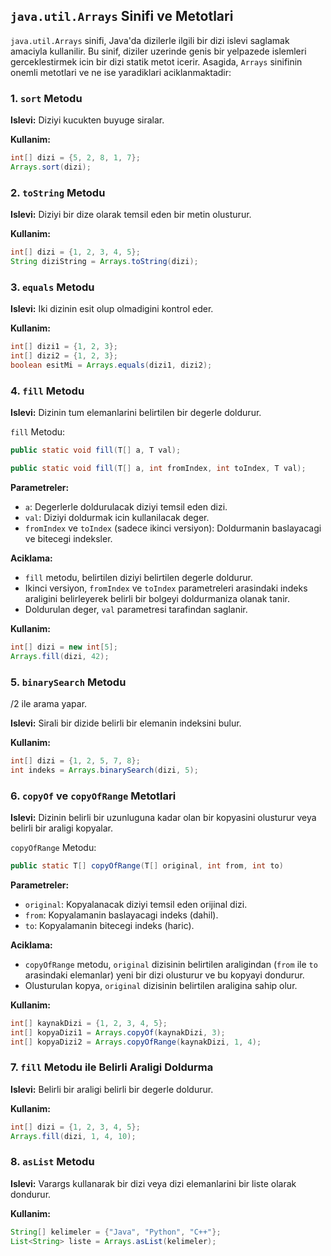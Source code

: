 ## `java.util.Arrays` Sinifi ve Metotlari

`java.util.Arrays` sinifi, Java'da dizilerle ilgili bir dizi islevi saglamak amaciyla kullanilir. Bu sinif, diziler uzerinde genis bir yelpazede islemleri gerceklestirmek icin bir dizi statik metot icerir. Asagida, `Arrays` sinifinin onemli metotlari ve ne ise yaradiklari aciklanmaktadir:

### 1. `sort` Metodu

**Islevi:**
Diziyi kucukten buyuge siralar.

**Kullanim:**
```java
int[] dizi = {5, 2, 8, 1, 7};
Arrays.sort(dizi);
```

### 2. `toString` Metodu

**Islevi:**
Diziyi bir dize olarak temsil eden bir metin olusturur.

**Kullanim:**
```java
int[] dizi = {1, 2, 3, 4, 5};
String diziString = Arrays.toString(dizi);
```

### 3. `equals` Metodu

**Islevi:**
Iki dizinin esit olup olmadigini kontrol eder.

**Kullanim:**
```java
int[] dizi1 = {1, 2, 3};
int[] dizi2 = {1, 2, 3};
boolean esitMi = Arrays.equals(dizi1, dizi2);
```

### 4. `fill` Metodu

**Islevi:**
Dizinin tum elemanlarini belirtilen bir degerle doldurur.

`fill` Metodu:

```java
public static void fill(T[] a, T val);
```

```java
public static void fill(T[] a, int fromIndex, int toIndex, T val);
```

**Parametreler:**
- `a`: Degerlerle doldurulacak diziyi temsil eden dizi.
- `val`: Diziyi doldurmak icin kullanilacak deger.
- `fromIndex` ve `toIndex` (sadece ikinci versiyon): Doldurmanin baslayacagi ve bitecegi indeksler.

**Aciklama:**
- `fill` metodu, belirtilen diziyi belirtilen degerle doldurur.
- Ikinci versiyon, `fromIndex` ve `toIndex` parametreleri arasindaki indeks araligini belirleyerek belirli bir bolgeyi doldurmaniza olanak tanir.
- Doldurulan deger, `val` parametresi tarafindan saglanir.

**Kullanim:**
```java
int[] dizi = new int[5];
Arrays.fill(dizi, 42);
```

### 5. `binarySearch` Metodu
/2 ile arama yapar.

**Islevi:**
Sirali bir dizide belirli bir elemanin indeksini bulur.

**Kullanim:**
```java
int[] dizi = {1, 2, 5, 7, 8};
int indeks = Arrays.binarySearch(dizi, 5);
```

### 6. `copyOf` ve `copyOfRange` Metotlari

**Islevi:**
Dizinin belirli bir uzunluguna kadar olan bir kopyasini olusturur veya belirli bir araligi kopyalar.

`copyOfRange` Metodu:

```java
public static T[] copyOfRange(T[] original, int from, int to)
```

**Parametreler:**
- `original`: Kopyalanacak diziyi temsil eden orijinal dizi.
- `from`: Kopyalamanin baslayacagi indeks (dahil).
- `to`: Kopyalamanin bitecegi indeks (haric).

**Aciklama:**
- `copyOfRange` metodu, `original` dizisinin belirtilen araligindan (`from` ile `to` arasindaki elemanlar) yeni bir dizi olusturur ve bu kopyayi dondurur.
- Olusturulan kopya, `original` dizisinin belirtilen araligina sahip olur.

**Kullanim:**
```java
int[] kaynakDizi = {1, 2, 3, 4, 5};
int[] kopyaDizi1 = Arrays.copyOf(kaynakDizi, 3);
int[] kopyaDizi2 = Arrays.copyOfRange(kaynakDizi, 1, 4);
```

### 7. `fill` Metodu ile Belirli Araligi Doldurma

**Islevi:**
Belirli bir araligi belirli bir degerle doldurur.

**Kullanim:**
```java
int[] dizi = {1, 2, 3, 4, 5};
Arrays.fill(dizi, 1, 4, 10);
```

### 8. `asList` Metodu

**Islevi:**
Varargs kullanarak bir dizi veya dizi elemanlarini bir liste olarak dondurur.

**Kullanim:**
```java
String[] kelimeler = {"Java", "Python", "C++"};
List<String> liste = Arrays.asList(kelimeler);
```
